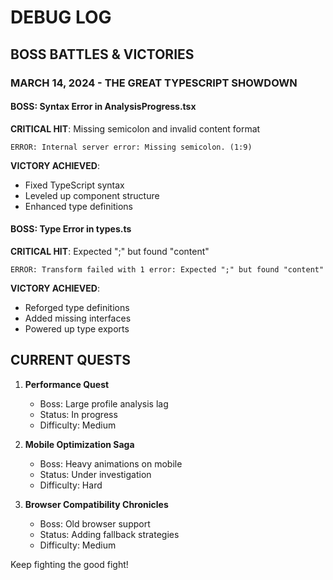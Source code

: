 # DEBUG LOG

## BOSS BATTLES & VICTORIES

### MARCH 14, 2024 - THE GREAT TYPESCRIPT SHOWDOWN

#### BOSS: Syntax Error in AnalysisProgress.tsx
**CRITICAL HIT**: Missing semicolon and invalid content format
```
ERROR: Internal server error: Missing semicolon. (1:9)
```
**VICTORY ACHIEVED**: 
- Fixed TypeScript syntax
- Leveled up component structure
- Enhanced type definitions

#### BOSS: Type Error in types.ts
**CRITICAL HIT**: Expected ";" but found "content"
```
ERROR: Transform failed with 1 error: Expected ";" but found "content"
```
**VICTORY ACHIEVED**:
- Reforged type definitions
- Added missing interfaces
- Powered up type exports

## CURRENT QUESTS

1. **Performance Quest**
   - Boss: Large profile analysis lag
   - Status: In progress
   - Difficulty: Medium

2. **Mobile Optimization Saga**
   - Boss: Heavy animations on mobile
   - Status: Under investigation
   - Difficulty: Hard

3. **Browser Compatibility Chronicles**
   - Boss: Old browser support
   - Status: Adding fallback strategies
   - Difficulty: Medium

Keep fighting the good fight!